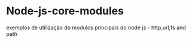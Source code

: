 # Node-js-core-modules
exemplos de utilização do modulos principais do node js - http,url,fs and path
